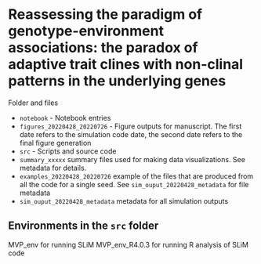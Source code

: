 # Reassessing the paradigm of genotype-environment associations: the paradox of adaptive trait clines with non-clinal patterns in the underlying genes 

Folder and files
* `notebook` - Notebook entries
* `figures_20220428_20220726` - Figure outputs for manuscript. The first date refers to the simulation code date, the second date refers to the final figure generation
* `src` - Scripts and source code
* `summary_xxxxx` summary files used for making data visualizations. See metadata for details.
* `examples_20220428_20220726` example of the files that are produced from all the code for a single seed. See `sim_ouput_20220428_metadata` for file metadata
* `sim_ouput_20220428_metadata` metadata for all simulation outputs

## Environments in the `src` folder
MVP_env for running SLiM
MVP_env_R4.0.3 for running R analysis of SLiM code
